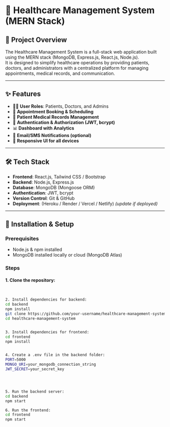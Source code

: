 # 🏥 Healthcare Management System (MERN Stack)

## 📌 Project Overview
The Healthcare Management System is a full-stack web application built using the MERN stack (MongoDB, Express.js, React.js, Node.js).  
It is designed to simplify healthcare operations by providing patients, doctors, and administrators with a centralized platform for managing appointments, medical records, and communication.

---

## ✨ Features
- 👨‍⚕️ **User Roles**: Patients, Doctors, and Admins
- 📅 **Appointment Booking & Scheduling**
- 💊 **Patient Medical Records Management**
- 🔐 **Authentication & Authorization (JWT, bcrypt)**
- 📊 **Dashboard with Analytics**
- 📧 **Email/SMS Notifications (optional)**
- 📱 **Responsive UI for all devices**

---

## 🛠 Tech Stack
- **Frontend**: React.js, Tailwind CSS / Bootstrap
- **Backend**: Node.js, Express.js
- **Database**: MongoDB (Mongoose ORM)
- **Authentication**: JWT, bcrypt
- **Version Control**: Git & GitHub
- **Deployment**: (Heroku / Render / Vercel / Netlify) *(update if deployed)*

---

## 🚀 Installation & Setup

### Prerequisites
- Node.js & npm installed
- MongoDB installed locally or cloud (MongoDB Atlas)

### Steps

#### 1. Clone the repository:
```bash


2. Install dependencies for backend:
cd backend
npm install
git clone https://github.com/your-username/healthcare-management-system.git
cd healthcare-management-system


3. Install dependencies for frontend:
cd frontend
npm install


4. Create a .env file in the backend folder:
PORT=5000
MONGO_URI=your_mongodb_connection_string
JWT_SECRET=your_secret_key




5. Run the backend server:
cd backend
npm start

6. Run the frontend:
cd frontend
npm start

